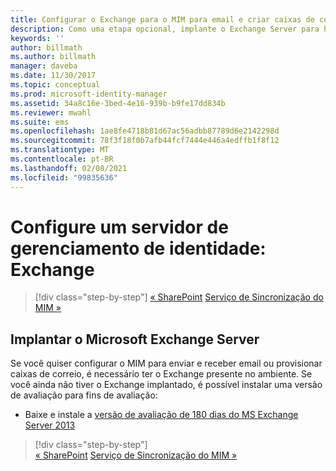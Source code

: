 ```yaml
---
title: Configurar o Exchange para o MIM para email e criar caixas de correio | Microsoft Docs
description: Como uma etapa opcional, implante o Exchange Server para habilitar o MIM 2016 para enviar emails e criar caixas de correio.
keywords: ''
author: billmath
ms.author: billmath
manager: daveba
ms.date: 11/30/2017
ms.topic: conceptual
ms.prod: microsoft-identity-manager
ms.assetid: 34a8c16e-3bed-4e16-939b-b9fe17dd834b
ms.reviewer: mwahl
ms.suite: ems
ms.openlocfilehash: 1ae8fe4718b81d67ac56adbb87789d6e2142298d
ms.sourcegitcommit: 78f3f18f0b7afb44fcf7444e446a4edffb1f8f12
ms.translationtype: MT
ms.contentlocale: pt-BR
ms.lasthandoff: 02/08/2021
ms.locfileid: "99835636"
---
```

# <a name="set-up-an-identity-management-server-exchange"></a>Configure um servidor de gerenciamento de identidade: Exchange

> [!div class="step-by-step"]
> [« SharePoint](prepare-server-sharepoint.md)
> [Serviço de Sincronização do MIM »](install-mim-sync.md)

## <a name="deploy-microsoft-exchange-server"></a>Implantar o Microsoft Exchange Server
Se você quiser configurar o MIM para enviar e receber email ou provisionar caixas de correio, é necessário ter o Exchange presente no ambiente. Se você ainda não tiver o Exchange implantado, é possível instalar uma versão de avaliação para fins de avaliação:

* Baixe e instale a [versão de avaliação de 180 dias do MS Exchange Server 2013](https://www.microsoft.com/evalcenter/evaluate-exchange-server-2013)

> [!div class="step-by-step"]  
> [« SharePoint](prepare-server-sharepoint.md)
> [Serviço de Sincronização do MIM »](install-mim-sync.md)
